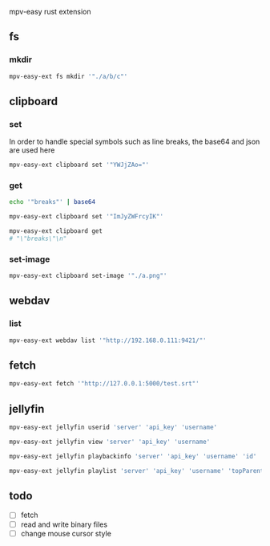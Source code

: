 mpv-easy rust extension

## fs

### mkdir
```bash
mpv-easy-ext fs mkdir '"./a/b/c"'
```

## clipboard
### set
In order to handle special symbols such as line breaks, the base64 and json are used here
```bash
mpv-easy-ext clipboard set '"YWJjZAo="'
```

### get

```bash
echo '"breaks"' | base64

mpv-easy-ext clipboard set '"ImJyZWFrcyIK"'

mpv-easy-ext clipboard get
# "\"breaks\"\n"

```

### set-image
```bash
mpv-easy-ext clipboard set-image '"./a.png"'
```

## webdav
### list
```bash
mpv-easy-ext webdav list '"http://192.168.0.111:9421/"'
```

## fetch

```bash
mpv-easy-ext fetch '"http://127.0.0.1:5000/test.srt"'
```

## jellyfin

```bash
mpv-easy-ext jellyfin userid 'server' 'api_key' 'username'

mpv-easy-ext jellyfin view 'server' 'api_key' 'username'

mpv-easy-ext jellyfin playbackinfo 'server' 'api_key' 'username' 'id'

mpv-easy-ext jellyfin playlist 'server' 'api_key' 'username' 'topParentId'

```


## todo
- [ ] fetch
- [ ] read and write binary files
- [ ] change mouse cursor style